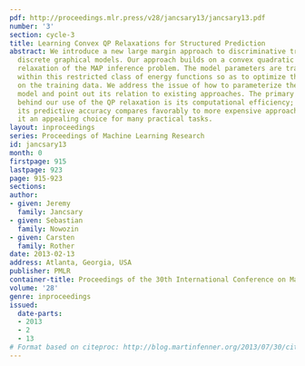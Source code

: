 ```yaml
---
pdf: http://proceedings.mlr.press/v28/jancsary13/jancsary13.pdf
number: '3'
section: cycle-3
title: Learning Convex QP Relaxations for Structured Prediction
abstract: We introduce a new large margin approach to discriminative training of intractable
  discrete graphical models. Our approach builds on a convex quadratic programming
  relaxation of the MAP inference problem. The model parameters are trained directly
  within this restricted class of energy functions so as to optimize the predictions
  on the training data. We address the issue of how to parameterize the resulting
  model and point out its relation to existing approaches. The primary motivation
  behind our use of the QP relaxation is its computational efficiency; yet, empirically,
  its predictive accuracy compares favorably to more expensive approaches. This makes
  it an appealing choice for many practical tasks.
layout: inproceedings
series: Proceedings of Machine Learning Research
id: jancsary13
month: 0
firstpage: 915
lastpage: 923
page: 915-923
sections: 
author:
- given: Jeremy
  family: Jancsary
- given: Sebastian
  family: Nowozin
- given: Carsten
  family: Rother
date: 2013-02-13
address: Atlanta, Georgia, USA
publisher: PMLR
container-title: Proceedings of the 30th International Conference on Machine Learning
volume: '28'
genre: inproceedings
issued:
  date-parts:
  - 2013
  - 2
  - 13
# Format based on citeproc: http://blog.martinfenner.org/2013/07/30/citeproc-yaml-for-bibliographies/
---
```

